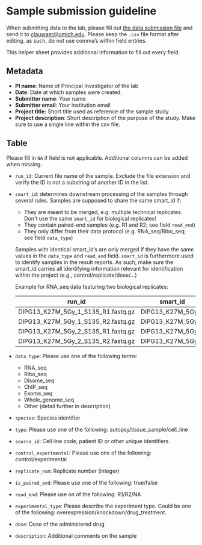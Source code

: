 # Sample submission guideline

When submitting data to the lab, please fill out [the data submission file](https://github.com/Prensner-Lab/sample_submission/blob/main/sample_submission_prensner_lab.csv) and send it to [clauwaer@umich.edu](mailto:clauwaer@umich.edu). Please keep the `.csv` file format after editing. as such, do not use comma’s within field entries.

This helper sheet provides additional information to fill out every field.

## Metadata

- **PI name**: Name of Principal Investigator of the lab
- **Date**: Date at which samples were created.
- **Submitter name**: Your name
- **Submitter email**: Your institution email
- **Project title:** Short title used as reference of the sample study
- **Project description**: Short description of the purpose of the study. Make sure to use a single line within the csv file.

## Table

Please fill in `NA` if field is not applicable. Additional columns can be added when missing.

- `run_id`: Current file name of the sample. Exclude the file extension and verify the ID is not a substring of another ID in the list.
- `smart_id`: determines downstream processing of the samples through several rules. Samples are supposed to share the same smart_id if:
  - They are meant to be merged, e.g. multiple technical replicates. Don't use the same `smart_id` for biological replicates!
  - They contain paired-end samples (e.g. R1 and R2; see field `read_end`)
  - They only differ from their data protocol (e.g. RNA_seq/Ribo_seq; see field `data_type`)

  Samples with identical smart_id’s are only merged if they have the same values in the `data_type` and `read_end` field. `smart_id` is furthermore used to identify samples in the result reports. As such, make sure the smart_id carries all identifying information relevant for identification within the project (e.g., control/replicate/dose/…)

  Example for RNA_seq data featuring two biological replicates:

  | **run_id** | **smart_id** |
  | --- | --- |
  | DIPG13_K27M_5Gy_1_S135_R1.fastq.gz | DIPG13_K27M_5Gy_1 |
  | DIPG13_K27M_5Gy_1_S135_R2.fastq.gz | DIPG13_K27M_5Gy_1 |
  | DIPG13_K27M_5Gy_2_S135_R1.fastq.gz | DIPG13_K27M_5Gy_2 |
  | DIPG13_K27M_5Gy_2_S135_R2.fastq.gz | DIPG13_K27M_5Gy_2 |

- `data_type`: Please use one of the following terms:
  - RNA_seq
  - Ribo_seq
  - Disome_seq
  - ChIP_seq
  - Exome_seq
  - Whole_genome_seq
  - Other (detail further in description)
- `species`: Species identifier
- `type`: Please use one of the following: autopsy/tissue_sample/cell_line
- `source_id`: Cell line code, patient ID or other unique identifiers.
- `control_experimental`: Please use one of the following: control/experimental
- `replicate_num`: Replicate number (integer)
- `is_paired_end`: Please use one of the following: true/false
- `read_end`: Please use on of the following: R1/R2/NA
- `experimental_type`: Please describe the experiment type. Could be one of the following: overexpression/knockdown/drug_treatment.
- `dose`: Dose of the administered drug
- `description`: Additional comments on the sample
